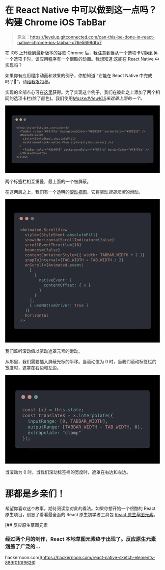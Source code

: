 # 在 React Native 中可以做到这一点吗？构建 Chrome iOS TabBar

> 原文：<https://levelup.gitconnected.com/can-this-be-done-in-react-native-chrome-ios-tabbar-c76e5698dfb7>

在 iOS 上升级到最新版本的谷歌 Chrome 后，我注意到当从一个选项卡切换到另一个选项卡时，该应用程序有一个很酷的动画。我想知道:这能在 React Native 中实现吗？

如果你有应用程序动画和效果的例子，你想知道:“它能在 React Native 中完成吗？🤔“，请[给我发投稿](mailto:wcandillon@gmail.com)。

实现的全部点心可在[这里](https://snack.expo.io/@wcandillon/google-chrome-tabs)获得。为了实现这个例子，我们在彼此之上添加了两个相同的选项卡栏(除了颜色)。我们使用[*MaskedViewIOS*](https://facebook.github.io/react-native/docs/maskedviewios)*来遮罩上面的一个。*

![](img/96a70ebfb4b49c4cd818144651fe1ecf.png)

两个标签栏相互重叠，最上面的一个被屏蔽。

在这两层之上，我们有一个透明的[滚动视图](https://facebook.github.io/react-native/docs/scrollview)，它将驱动*遮罩元素*的滑动。

![](img/979af377684817bd00418a3d60000e19.png)

我们监听滚动值以驱动遮罩元素的滑动。

从那里，我们需要插入屏蔽光标的平移。当滚动值为 0 时，当我们滚动标签栏的宽度时，遮罩在右边和左边。

![](img/de7aa2edd665a4b27382712fbc0e5bd0.png)

当滚动为 0 时，当我们滚动标签栏的宽度时，遮罩在右边和左边。

# 那都是乡亲们！

希望你喜欢这个故事。期待阅读您对此的看法。如果你想开始一个很酷的 React 原生项目，别忘了看看最全面的 React 原生初学者工具包 [React 原生草图元素](https://react-native.shop/elements)。

[](https://hackernoon.com/react-native-sketch-elements-889f010f9626) [## 反应原生草图元素

### 经过两个月的制作，React 本地草图元素终于出现了。反应原生元素涵盖了广泛的…

hackernoon.com](https://hackernoon.com/react-native-sketch-elements-889f010f9626)